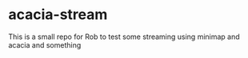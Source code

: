# acacia-stream

This is a small repo for Rob to test some streaming using minimap and acacia and something
